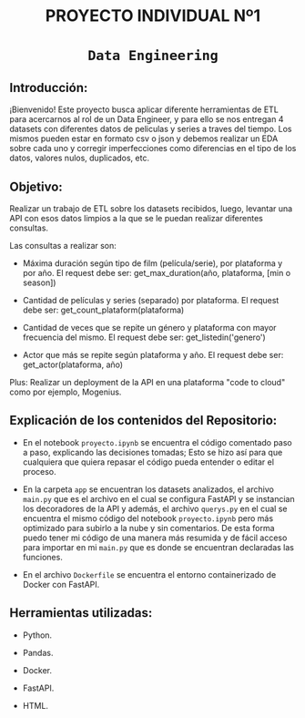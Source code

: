 # <h1 align=center> **PROYECTO INDIVIDUAL Nº1** </h1>

# <h1 align=center>**`Data Engineering`**</h1>

## Introducción:

¡Bienvenido! Este proyecto busca aplicar diferente herramientas de ETL para acercarnos al rol de un Data Engineer, y para ello se nos entregan 4 datasets con diferentes datos de peliculas y series a traves del tiempo. Los mismos pueden estar en formato csv o json y debemos realizar un EDA sobre cada uno y corregir imperfecciones como diferencias en el tipo de los datos, valores nulos, duplicados, etc.

## Objetivo: 

Realizar un trabajo de ETL sobre los datasets recibidos, luego, levantar una API con esos datos limpios a la que se le puedan realizar diferentes consultas.

Las consultas a realizar son:

+ Máxima duración según tipo de film (película/serie), por plataforma y por año.
    El request debe ser: get_max_duration(año, plataforma, [min o season])

+ Cantidad de películas y series (separado) por plataforma.
    El request debe ser: get_count_plataform(plataforma)  
  
+ Cantidad de veces que se repite un género y plataforma con mayor frecuencia del mismo.
    El request debe ser: get_listedin('genero')  

+ Actor que más se repite según plataforma y año.
    El request debe ser: get_actor(plataforma, año)

Plus: Realizar un deployment de la API en una plataforma "code to cloud" como por ejemplo, Mogenius.

## Explicación de los contenidos del Repositorio:

+ En el notebook `proyecto.ipynb` se encuentra el código comentado paso a paso, explicando las decisiones tomadas;
    Esto se hizo así para que cualquiera que quiera repasar el código pueda entender o editar el proceso.
    

+ En la carpeta `app` se encuentran los datasets analizados, el archivo `main.py` que es el archivo en el cual se configura FastAPI y se instancian los decoradores de la API y además, el archivo `querys.py` en el cual se encuentra el mismo código del notebook `proyecto.ipynb` pero más optimizado para subirlo a la nube y sin comentarios. De esta forma puedo tener mi código de una manera más resumida y de fácil acceso para importar en mi `main.py` que es donde se encuentran declaradas las funciones.

+ En el archivo `Dockerfile` se encuentra el entorno containerizado de Docker con FastAPI.



## Herramientas utilizadas:

+ Python.

+ Pandas.

+ Docker.

+ FastAPI.

+ HTML.